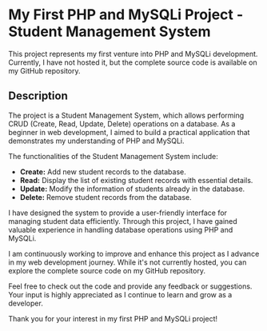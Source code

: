 # My First PHP and MySQLi Project - Student Management System

This project represents my first venture into PHP and MySQLi development. Currently, I have not hosted it, but the complete source code is available on my GitHub repository.

## Description

The project is a Student Management System, which allows performing CRUD (Create, Read, Update, Delete) operations on a database. As a beginner in web development, I aimed to build a practical application that demonstrates my understanding of PHP and MySQLi.

The functionalities of the Student Management System include:
- **Create:** Add new student records to the database.
- **Read:** Display the list of existing student records with essential details.
- **Update:** Modify the information of students already in the database.
- **Delete:** Remove student records from the database.

I have designed the system to provide a user-friendly interface for managing student data efficiently. Through this project, I have gained valuable experience in handling database operations using PHP and MySQLi.

I am continuously working to improve and enhance this project as I advance in my web development journey. While it's not currently hosted, you can explore the complete source code on my GitHub repository.

Feel free to check out the code and provide any feedback or suggestions. Your input is highly appreciated as I continue to learn and grow as a developer.

Thank you for your interest in my first PHP and MySQLi project!
